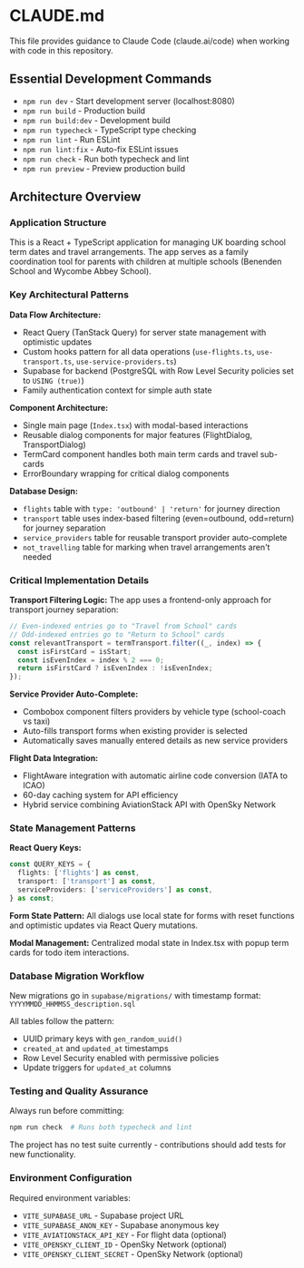 # CLAUDE.md

This file provides guidance to Claude Code (claude.ai/code) when working with code in this repository.

## Essential Development Commands

- `npm run dev` - Start development server (localhost:8080)
- `npm run build` - Production build
- `npm run build:dev` - Development build
- `npm run typecheck` - TypeScript type checking
- `npm run lint` - Run ESLint
- `npm run lint:fix` - Auto-fix ESLint issues
- `npm run check` - Run both typecheck and lint
- `npm run preview` - Preview production build

## Architecture Overview

### Application Structure
This is a React + TypeScript application for managing UK boarding school term dates and travel arrangements. The app serves as a family coordination tool for parents with children at multiple schools (Benenden School and Wycombe Abbey School).

### Key Architectural Patterns

**Data Flow Architecture:**
- React Query (TanStack Query) for server state management with optimistic updates
- Custom hooks pattern for all data operations (`use-flights.ts`, `use-transport.ts`, `use-service-providers.ts`)
- Supabase for backend (PostgreSQL with Row Level Security policies set to `USING (true)`)
- Family authentication context for simple auth state

**Component Architecture:**
- Single main page (`Index.tsx`) with modal-based interactions
- Reusable dialog components for major features (FlightDialog, TransportDialog)
- TermCard component handles both main term cards and travel sub-cards
- ErrorBoundary wrapping for critical dialog components

**Database Design:**
- `flights` table with `type: 'outbound' | 'return'` for journey direction
- `transport` table uses index-based filtering (even=outbound, odd=return) for journey separation
- `service_providers` table for reusable transport provider auto-complete
- `not_travelling` table for marking when travel arrangements aren't needed

### Critical Implementation Details

**Transport Filtering Logic:**
The app uses a frontend-only approach for transport journey separation:
```typescript
// Even-indexed entries go to "Travel from School" cards
// Odd-indexed entries go to "Return to School" cards
const relevantTransport = termTransport.filter((_, index) => {
  const isFirstCard = isStart;
  const isEvenIndex = index % 2 === 0;
  return isFirstCard ? isEvenIndex : !isEvenIndex;
});
```

**Service Provider Auto-Complete:**
- Combobox component filters providers by vehicle type (school-coach vs taxi)
- Auto-fills transport forms when existing provider is selected
- Automatically saves manually entered details as new service providers

**Flight Data Integration:**
- FlightAware integration with automatic airline code conversion (IATA to ICAO)
- 60-day caching system for API efficiency
- Hybrid service combining AviationStack API with OpenSky Network

### State Management Patterns

**React Query Keys:**
```typescript
const QUERY_KEYS = {
  flights: ['flights'] as const,
  transport: ['transport'] as const,
  serviceProviders: ['serviceProviders'] as const,
} as const;
```

**Form State Pattern:**
All dialogs use local state for forms with reset functions and optimistic updates via React Query mutations.

**Modal Management:**
Centralized modal state in Index.tsx with popup term cards for todo item interactions.

### Database Migration Workflow

New migrations go in `supabase/migrations/` with timestamp format: `YYYYMMDD_HHMMSS_description.sql`

All tables follow the pattern:
- UUID primary keys with `gen_random_uuid()`
- `created_at` and `updated_at` timestamps
- Row Level Security enabled with permissive policies
- Update triggers for `updated_at` columns

### Testing and Quality Assurance

Always run before committing:
```bash
npm run check  # Runs both typecheck and lint
```

The project has no test suite currently - contributions should add tests for new functionality.

### Environment Configuration

Required environment variables:
- `VITE_SUPABASE_URL` - Supabase project URL
- `VITE_SUPABASE_ANON_KEY` - Supabase anonymous key
- `VITE_AVIATIONSTACK_API_KEY` - For flight data (optional)
- `VITE_OPENSKY_CLIENT_ID` - OpenSky Network (optional)
- `VITE_OPENSKY_CLIENT_SECRET` - OpenSky Network (optional)